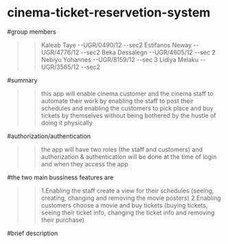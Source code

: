# cinema-ticket-reservetion-system

#group members

>> Kaleab Taye --UGR/0490/12 --sec2
>> Estifanos Neway --UGR/4776/12 --sec2
>> Beka Dessalegn --UGR/4605/12 --sec 2
>> Nebiyu Yohannes --UGR/8159/12 --sec 3
>> Lidiya Melaku --UGR/3565/12  --sec2

#summary
>>this app will enable cinema customer and the cinema staff to automate their work by enabling the staff to post their schedules and enabling the customers to pick place and buy tickets by themselves without being bothered by the hustle of doing it physically


#authorization/authentication
>>the app will have two roles (the staff and customers) and authorization & authentication will be done at the time of login and when they access the app



#the two main bussiness features are
>>1.Enabling the staff create a view for their schedules (seeing, creating, changing and removing the movie posters)
>>2.Enabling customers choose a movie and buy tickets (buying tickets, seeing their ticket info, changing the ticket info and removing their purchase)


#brief description
>>
